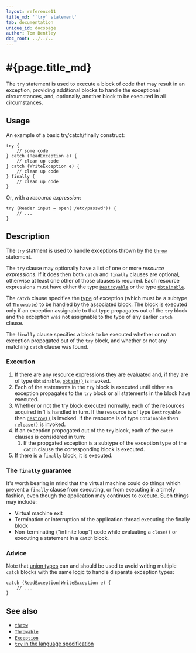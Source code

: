 ```yaml
---
layout: reference11
title_md: '`try` statement'
tab: documentation
unique_id: docspage
author: Tom Bentley
doc_root: ../../..
---
```


# #{page.title_md}

The `try` statement is used to execute a block of code that may result 
in an exception, providing additional blocks to handle the exceptional 
circumstances, and, optionally, another block to be executed in all 
circumstances.

## Usage 

An example of a basic try/catch/finally construct:

<!-- check:none -->
<!-- try: -->
    try {
        // some code
    } catch (ReadException e) {
        // clean up code
    } catch (WriteException e) {
        // clean up code
    } finally {
        // clean up code
    }
    
Or, with a *resource expression*:

<!-- try: -->
    try (Reader input = open('/etc/passwd')) {
        // ...
    }

## Description

The `try` statment is used to handle exceptions thrown by the 
[`throw`](../throw) statement.

The `try` clause may optionally have a list of one or more 
*resource expressions*. If it does then both `catch` and `finally` clauses 
are optional, otherwise at least one other of those clauses is required.
Each resource expressions must have either the type 
[`Destroyable`](#{site.urls.apidoc_1_1}/Destroyable.type.html)
or the type [`Obtainable`](#{site.urls.apidoc_1_1}/Obtainable.type.html).

The `catch` clause specifies the [type](../../structure/type) 
of exception (which must be a subtype of 
[`Throwable`](#{site.urls.apidoc_1_1}/Throwable.type.html)) to be handled 
by the associated block. The block is executed only if an exception 
assignable to that type propagates out of the `try` block and the exception 
was not assignable to the type of any earlier `catch` clause.

The `finally` clause specifies a block to be executed whether 
or not an exception propogated out of the `try` block, and whether or not any 
matching `catch` clause was found.

### Execution

1. If there are any resource expressions they are evaluated and, 
   if they are of type `Obtainable`,
   [`obtain()`](#{site.urls.apidoc_1_1}/Obtainable.type.html#obtain) is 
   invoked.
2. Each of the statements in the `try` block is executed until either 
   an exception propagates to the `try` block or all statements in the 
   block have executed.
3. Whether or not the try block executed normally, 
   each of the resources acquired in 1 is handled in turn.
   If the resource is of type `Destroyable` then
   [`destroy()`](#{site.urls.apidoc_1_1}/Destroyable.type.html#destroy) is 
   invoked. 
   If the resource is of type `Obtainable` then
   [`release()`](#{site.urls.apidoc_1_1}/Obtainable.type.html#release) is 
   invoked. 
4. If an exception propogated out of the `try` block, each of the
   `catch` clauses is considered in turn:
    1. If the propgated exception is a subtype of the exception type of 
        the `catch` clause the corresponding block is executed.
5. If there is a `finally` block, it is executed. 

### The `finally` guarantee

It's worth bearing in mind that the virtual machine could do things
which prevent a `finally` clause from executing, or from executing 
in a timely fashion, even though the application may continues to 
execute. Such things may include:

* Virtual machine exit
* Termination or interruption of the application thread executing the 
  finally block
* Non-terminating ("infinite loop") code while evaluating a `close()` or 
  executing a statement in a `catch` block.

### Advice

Note that [union types](../../structure/type#union_types) can and should 
be used to avoid writing multiple `catch` blocks with the same logic to 
handle disparate exception types:

<!-- try: -->
    catch (ReadException|WriteException e) {
        // ...
    }

## See also

* [`throw`](../throw)
* [`Throwable`](#{site.urls.apidoc_1_1}/Throwable.type.html)
* [`Exception`](#{site.urls.apidoc_1_1}/Exception.type.html)
* [`try` in the language specification](#{site.urls.spec_current}#trycatchfinally)

